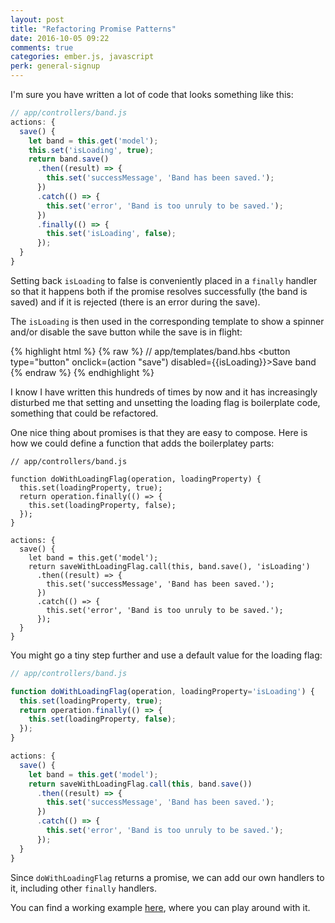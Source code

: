 ```yaml
---
layout: post
title: "Refactoring Promise Patterns"
date: 2016-10-05 09:22
comments: true
categories: ember.js, javascript
perk: general-signup
---
```


I'm sure you have written a lot of code that looks something like this:

```js
// app/controllers/band.js
actions: {
  save() {
    let band = this.get('model');
    this.set('isLoading', true);
    return band.save()
      .then((result) => {
        this.set('successMessage', 'Band has been saved.');
      })
      .catch(() => {
        this.set('error', 'Band is too unruly to be saved.');
      })
      .finally(() => {
        this.set('isLoading', false);
      });
  }
}
```

Setting back `isLoading` to false is conveniently placed in a `finally` handler
so that it happens both if the promise resolves successfully (the band is
saved) and if it is rejected (there is an error during the save).

The `isLoading` is then used in the corresponding template to show a spinner
and/or disable the save button while the save is in flight:

{% highlight html %}
{% raw %}
// app/templates/band.hbs
<button type="button" onclick=(action "save") disabled={{isLoading}}>Save band</button>
{% endraw %}
{% endhighlight %}

I know I have written this hundreds of times by now and it has increasingly
disturbed me that setting and unsetting the loading flag is boilerplate code,
something that could be refactored.

One nice thing about promises is that they are easy to compose. Here is how
we could define a function that adds the boilerplatey parts:

```
// app/controllers/band.js

function doWithLoadingFlag(operation, loadingProperty) {
  this.set(loadingProperty, true);
  return operation.finally(() => {
    this.set(loadingProperty, false);
  });
}

actions: {
  save() {
    let band = this.get('model');
    return saveWithLoadingFlag.call(this, band.save(), 'isLoading')
      .then((result) => {
        this.set('successMessage', 'Band has been saved.');
      })
      .catch(() => {
        this.set('error', 'Band is too unruly to be saved.');
      });
  }
}
```

You might go a tiny step further and use a default value for the loading flag:

```js
// app/controllers/band.js

function doWithLoadingFlag(operation, loadingProperty='isLoading') {
  this.set(loadingProperty, true);
  return operation.finally(() => {
    this.set(loadingProperty, false);
  });
}

actions: {
  save() {
    let band = this.get('model');
    return saveWithLoadingFlag.call(this, band.save())
      .then((result) => {
        this.set('successMessage', 'Band has been saved.');
      })
      .catch(() => {
        this.set('error', 'Band is too unruly to be saved.');
      });
  }
}
```

Since `doWithLoadingFlag` returns a promise, we can add our own handlers to it,
including other `finally` handlers.

You can find a working example [here](https://ember-twiddle.com/54db7a0a708afe3cf59bfa634f1c3a06?numColumns=2&openFiles=controllers.application.js%2Ctemplates.application.hbs),
where you can play around with it.

